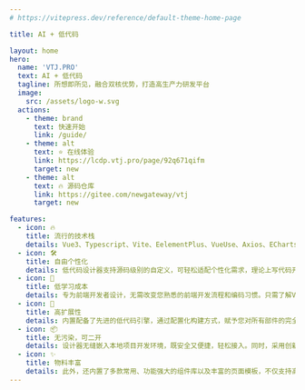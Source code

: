 ```yaml
---
# https://vitepress.dev/reference/default-theme-home-page

title: AI + 低代码

layout: home
hero:
  name: 'VTJ.PRO'
  text: AI + 低代码
  tagline: 所想即所见，融合双核优势，打造高生产力研发平台
  image:
    src: /assets/logo-w.svg
  actions:
    - theme: brand
      text: 快速开始
      link: /guide/
    - theme: alt
      text: ⭐ 在线体验
      link: https://lcdp.vtj.pro/page/92q671qifm
      target: new
    - theme: alt
      text: 🔥 源码仓库
      link: https://gitee.com/newgateway/vtj
      target: new

features:
  - icon: 🔥
    title: 流行的技术栈
    details: Vue3、Typescript、Vite、EelementPlus、VueUse、Axios、ECharts、Lodash、Monaco Editor、Prettier 等。
  - icon: 🛠️
    title: 自由个性化
    details: 低代码设计器支持源码级别的自定义，可轻松适配个性化需求，理论上写代码开发能实现的在设计器上都能完成。
  - icon: 🚩
    title: 低学习成本
    details: 专为前端开发者设计，无需改变您熟悉的前端开发流程和编码习惯。只需了解Vue，即可轻松上手，实现无缝对接，真正做到零学习成本。
  - icon: 🚀️
    title: 高扩展性
    details: 内置配备了先进的低代码引擎，通过配置化构建方式，赋予您对所有部件的完全自定义能力。您可以单独运用此引擎，自主打造专属的低代码平台。
  - icon: 📦
    title: 无污染，可二开
    details: 设计器无缝嵌入本地项目开发环境，既安全又便捷，轻松接入。同时，采用创新的设计器和渲染器分离模式，确保项目代码保持纯净，不受任何污染，并且产物支持二次开发。
  - icon: ✨
    title: 物料丰富
    details: 此外，还内置了多款常用、功能强大的组件库以及丰富的页面模板，不仅支持高度定制，还提供了可复用的区块组件，助您高效构建出色的应用。
---
```

